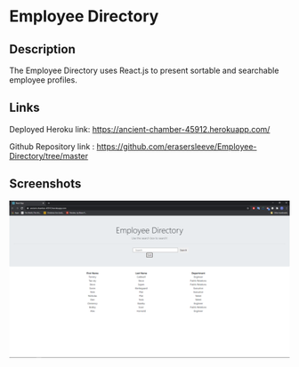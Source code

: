# Employee Directory
  
  ## Description
  The Employee Directory uses React.js to present sortable and searchable employee profiles.
 

  ## Links
  Deployed Heroku link: https://ancient-chamber-45912.herokuapp.com/

  Github Repository link : https://github.com/erasersleeve/Employee-Directory/tree/master
  
  ## Screenshots

  ![1](https://github.com/erasersleeve/Employee-Directory/blob/master/public/assets/Capture%20d%E2%80%99%C3%A9cran%20(46).png)